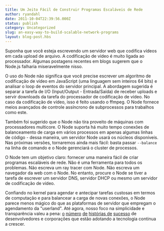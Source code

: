 ```yaml
---
title: Um Jeito Fácil de Construir Programas Escaláveis de Rede
author: ryandahl
date: 2011-10-04T22:39:56.000Z
status: publish
category: Uncategorized
slug: an-easy-way-to-build-scalable-network-programs
layout: blog-post.hbs
---
```


Suponha que você esteja escrevendo um servidor web que codifica vídeos em cada upload de arquivo. A codificação de vídeo é muito ligada ao processador. Algumas postagens recentes em blogs sugerem que o Node.js falharia miseravelmente nisso.

O uso do Node não significa que você precise escrever um algoritmo de codificação de vídeo em JavaScript (uma linguagem sem inteiros 64 bits) e analisar o loop de eventos do servidor principal. A abordagem sugerida é separar a tarefa de I/O (Input/Output - Entrada/Saída) de receber uploads e servir downloads da tarefa do processador de codificação de vídeo. No caso da codificação de vídeo, isso é feito usando o ffmpeg. O Node fornece meios avançados de controle assíncrono de subprocessos para trabalhos como este.

Também foi sugerido que o Node não tira proveito de máquinas com processadores multicore. O Node suporta há muito tempo conexões de balanceamento de carga em vários processos em apenas algumas linhas de código - dessa maneira, um servidor Node usará os núcleos disponíveis. Nas próximas versões, tornaremos ainda mais fácil: basta passar `--balance` na linha de comando e o Node gerenciará o cluster de processos.

O Node tem um objetivo claro: fornecer uma maneira fácil de criar programas escaláveis de rede. Não é uma ferramenta para todos os problemas. Não escreva um ray tracer com Node. Não escreva um navegador da web com o Node. No entanto, procure o Node se tiver a tarefa de escrever um servidor DNS, servidor DHCP ou mesmo um servidor de codificação de vídeo.

Confiando no kernel para agendar e antecipar tarefas custosas em termos de computação e para balancear a carga de novas conexões, o Node parece menos mágico do que as plataformas de servidor que empregam o agendamento da "userland". Até agora, nosso foco na simplicidade e transparência valeu a pena: [o](https://www.joyent.com/blog/node-js-meetup-distributed-web-architectures) [número](https://venturebeat.com/2011/08/16/linkedin-node/) [de](http://corp.klout.com/blog/2011/10/the-tech-behind-klout-com/) [histórias de](http://pow.cx/) [sucesso](https://www.joelonsoftware.com/2011/09/13/announcing-trello/) de desenvolvedores e corporações que estão adotando a tecnologia continua a crescer.
